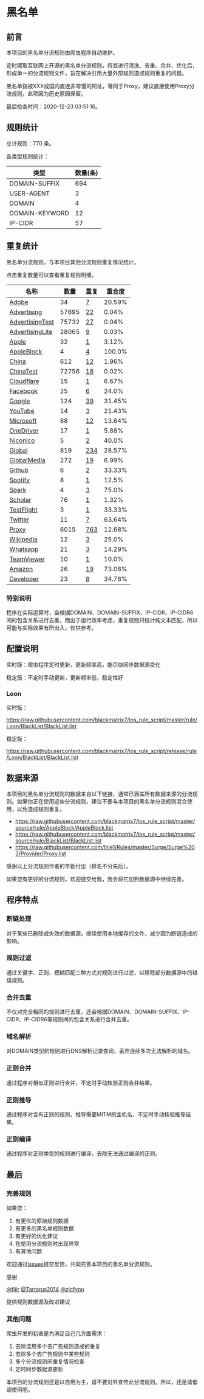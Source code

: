 # 黑名单

## 前言

本项目的黑名单分流规则由爬虫程序自动维护。

定时爬取互联网上开源的黑名单分流规则，将其进行清洗、去重、合并、优化后，形成单一的分流规则文件，旨在解决引用大量外部规则造成规则重复的问题。

黑名单指被XXX或国内直连非常慢的网址，等同于Proxy，建议直接使用Proxy分流规则，此项因为历史原因保留。



最后检查时间：2020-12-23 03:51:16。

## 规则统计

总计规则：770 条。

各类型规则统计：

| 类型 | 数量(条) |
| ---- | ---- |
| DOMAIN-SUFFIX | 694 |
| USER-AGENT | 3 |
| DOMAIN | 4 |
| DOMAIN-KEYWORD | 12 |
| IP-CIDR | 57 |
## 重复统计

黑名单分流规则，与本项目其他分流规则重复情况统计。

点击重复数量可以查看重复规则明细。

| 名称 | 数量 | 重复 | 重合度 |
| ---- | ---- | ---- | ------ |
|  [Adobe](https://github.com/blackmatrix7/ios_rule_script/tree/master/rule/Loon/Adobe)    | 34   | [7](https://raw.githubusercontent.com/blackmatrix7/ios_rule_script/master/rule/Loon/BlackList/Repeat.list)   |   20.59% |
|  [Advertising](https://github.com/blackmatrix7/ios_rule_script/tree/master/rule/Loon/Advertising)    | 57695   | [22](https://raw.githubusercontent.com/blackmatrix7/ios_rule_script/master/rule/Loon/BlackList/Repeat.list)   |   0.04% |
|  [AdvertisingTest](https://github.com/blackmatrix7/ios_rule_script/tree/master/rule/Loon/AdvertisingTest)    | 75732   | [27](https://raw.githubusercontent.com/blackmatrix7/ios_rule_script/master/rule/Loon/BlackList/Repeat.list)   |   0.04% |
|  [AdvertisingLite](https://github.com/blackmatrix7/ios_rule_script/tree/master/rule/Loon/AdvertisingLite)    | 28065   | [9](https://raw.githubusercontent.com/blackmatrix7/ios_rule_script/master/rule/Loon/BlackList/Repeat.list)   |   0.03% |
|  [Apple](https://github.com/blackmatrix7/ios_rule_script/tree/master/rule/Loon/Apple)    | 32   | [1](https://raw.githubusercontent.com/blackmatrix7/ios_rule_script/master/rule/Loon/BlackList/Repeat.list)   |   3.12% |
|  [AppleBlock](https://github.com/blackmatrix7/ios_rule_script/tree/master/rule/Loon/AppleBlock)    | 4   | [4](https://raw.githubusercontent.com/blackmatrix7/ios_rule_script/master/rule/Loon/BlackList/Repeat.list)   |   100.0% |
|  [China](https://github.com/blackmatrix7/ios_rule_script/tree/master/rule/Loon/China)    | 612   | [12](https://raw.githubusercontent.com/blackmatrix7/ios_rule_script/master/rule/Loon/BlackList/Repeat.list)   |   1.96% |
|  [ChinaTest](https://github.com/blackmatrix7/ios_rule_script/tree/master/rule/Loon/ChinaTest)    | 72756   | [18](https://raw.githubusercontent.com/blackmatrix7/ios_rule_script/master/rule/Loon/BlackList/Repeat.list)   |   0.02% |
|  [Cloudflare](https://github.com/blackmatrix7/ios_rule_script/tree/master/rule/Loon/Cloudflare)    | 15   | [1](https://raw.githubusercontent.com/blackmatrix7/ios_rule_script/master/rule/Loon/BlackList/Repeat.list)   |   6.67% |
|  [Facebook](https://github.com/blackmatrix7/ios_rule_script/tree/master/rule/Loon/Facebook)    | 25   | [6](https://raw.githubusercontent.com/blackmatrix7/ios_rule_script/master/rule/Loon/BlackList/Repeat.list)   |   24.0% |
|  [Google](https://github.com/blackmatrix7/ios_rule_script/tree/master/rule/Loon/Google)    | 124   | [39](https://raw.githubusercontent.com/blackmatrix7/ios_rule_script/master/rule/Loon/BlackList/Repeat.list)   |   31.45% |
|  [YouTube](https://github.com/blackmatrix7/ios_rule_script/tree/master/rule/Loon/YouTube)    | 14   | [3](https://raw.githubusercontent.com/blackmatrix7/ios_rule_script/master/rule/Loon/BlackList/Repeat.list)   |   21.43% |
|  [Microsoft](https://github.com/blackmatrix7/ios_rule_script/tree/master/rule/Loon/Microsoft)    | 88   | [12](https://raw.githubusercontent.com/blackmatrix7/ios_rule_script/master/rule/Loon/BlackList/Repeat.list)   |   13.64% |
|  [OneDriver](https://github.com/blackmatrix7/ios_rule_script/tree/master/rule/Loon/OneDriver)    | 17   | [1](https://raw.githubusercontent.com/blackmatrix7/ios_rule_script/master/rule/Loon/BlackList/Repeat.list)   |   5.88% |
|  [Niconico](https://github.com/blackmatrix7/ios_rule_script/tree/master/rule/Loon/Niconico)    | 5   | [2](https://raw.githubusercontent.com/blackmatrix7/ios_rule_script/master/rule/Loon/BlackList/Repeat.list)   |   40.0% |
|  [Global](https://github.com/blackmatrix7/ios_rule_script/tree/master/rule/Loon/Global)    | 819   | [234](https://raw.githubusercontent.com/blackmatrix7/ios_rule_script/master/rule/Loon/BlackList/Repeat.list)   |   28.57% |
|  [GlobalMedia](https://github.com/blackmatrix7/ios_rule_script/tree/master/rule/Loon/GlobalMedia)    | 272   | [19](https://raw.githubusercontent.com/blackmatrix7/ios_rule_script/master/rule/Loon/BlackList/Repeat.list)   |   6.99% |
|  [Github](https://github.com/blackmatrix7/ios_rule_script/tree/master/rule/Loon/Github)    | 6   | [2](https://raw.githubusercontent.com/blackmatrix7/ios_rule_script/master/rule/Loon/BlackList/Repeat.list)   |   33.33% |
|  [Spotify](https://github.com/blackmatrix7/ios_rule_script/tree/master/rule/Loon/Spotify)    | 8   | [1](https://raw.githubusercontent.com/blackmatrix7/ios_rule_script/master/rule/Loon/BlackList/Repeat.list)   |   12.5% |
|  [Spark](https://github.com/blackmatrix7/ios_rule_script/tree/master/rule/Loon/Spark)    | 4   | [3](https://raw.githubusercontent.com/blackmatrix7/ios_rule_script/master/rule/Loon/BlackList/Repeat.list)   |   75.0% |
|  [Scholar](https://github.com/blackmatrix7/ios_rule_script/tree/master/rule/Loon/Scholar)    | 76   | [1](https://raw.githubusercontent.com/blackmatrix7/ios_rule_script/master/rule/Loon/BlackList/Repeat.list)   |   1.32% |
|  [TestFlight](https://github.com/blackmatrix7/ios_rule_script/tree/master/rule/Loon/TestFlight)    | 3   | [1](https://raw.githubusercontent.com/blackmatrix7/ios_rule_script/master/rule/Loon/BlackList/Repeat.list)   |   33.33% |
|  [Twitter](https://github.com/blackmatrix7/ios_rule_script/tree/master/rule/Loon/Twitter)    | 11   | [7](https://raw.githubusercontent.com/blackmatrix7/ios_rule_script/master/rule/Loon/BlackList/Repeat.list)   |   63.64% |
|  [Proxy](https://github.com/blackmatrix7/ios_rule_script/tree/master/rule/Loon/Proxy)    | 6015   | [763](https://raw.githubusercontent.com/blackmatrix7/ios_rule_script/master/rule/Loon/BlackList/Repeat.list)   |   12.68% |
|  [Wikipedia](https://github.com/blackmatrix7/ios_rule_script/tree/master/rule/Loon/Wikipedia)    | 12   | [3](https://raw.githubusercontent.com/blackmatrix7/ios_rule_script/master/rule/Loon/BlackList/Repeat.list)   |   25.0% |
|  [Whatsapp](https://github.com/blackmatrix7/ios_rule_script/tree/master/rule/Loon/Whatsapp)    | 21   | [3](https://raw.githubusercontent.com/blackmatrix7/ios_rule_script/master/rule/Loon/BlackList/Repeat.list)   |   14.29% |
|  [TeamViewer](https://github.com/blackmatrix7/ios_rule_script/tree/master/rule/Loon/TeamViewer)    | 10   | [1](https://raw.githubusercontent.com/blackmatrix7/ios_rule_script/master/rule/Loon/BlackList/Repeat.list)   |   10.0% |
|  [Amazon](https://github.com/blackmatrix7/ios_rule_script/tree/master/rule/Loon/Amazon)    | 26   | [19](https://raw.githubusercontent.com/blackmatrix7/ios_rule_script/master/rule/Loon/BlackList/Repeat.list)   |   73.08% |
|  [Developer](https://github.com/blackmatrix7/ios_rule_script/tree/master/rule/Loon/Developer)    | 23   | [8](https://raw.githubusercontent.com/blackmatrix7/ios_rule_script/master/rule/Loon/BlackList/Repeat.list)   |   34.78% |
### 特别说明
程序在实际运算时，会根据DOMAIN、DOMAIN-SUFFIX、IP-CIDR、IP-CIDR6间的包含关系进行去重，而出于运行效率考虑，重复规则只统计纯文本匹配，所以可能与实际效果有所出入，仅供参考。

## 配置说明

实时版：爬虫程序定时更新，更新频率高，能尽快同步数据源变化

稳定版：不定时手动更新，更新频率低，稳定性好

### Loon 
实时版：

https://raw.githubusercontent.com/blackmatrix7/ios_rule_script/master/rule/Loon/BlackList/BlackList.list

稳定版：

https://raw.githubusercontent.com/blackmatrix7/ios_rule_script/release/rule/Loon/BlackList/BlackList.list

## 数据来源

本项目的黑名单分流规则的数据来自以下链接，通常已涵盖所有数据来源的分流规则。如果你正在使用这些分流规则，建议不要与本项目的黑名单分流规则混合使用，以免造成规则重复。

- https://raw.githubusercontent.com/blackmatrix7/ios_rule_script/master/source/rule/AppleBlock/AppleBlock.list
- https://raw.githubusercontent.com/blackmatrix7/ios_rule_script/master/source/rule/BlackList/BlackList.list
- https://raw.githubusercontent.com/lhie1/Rules/master/Surge/Surge%203/Provider/Proxy.list


感谢以上分流规则作者的辛勤付出（排名不分先后）。

如果您有更好的分流规则，欢迎提交给我，我会将它加到数据源中继续完善。

## 程序特点

### 断链处理

对于某些已删除或失效的数据源，继续使用本地缓存的文件，减少因为断链造成的影响。

### 规则过滤

通过关键字、正则、模糊匹配三种方式对规则进行过滤，以移除部分数据源中的错误规则。

### 合并去重

不仅对完全相同的规则进行去重，还会根据DOMAIN、DOMAIN-SUFFIX、IP-CIDR、IP-CIDR6等规则间的包含关系进行合并去重。

### 域名解析

对DOMAIN类型的规则进行DNS解析记录查询，丢弃连续多次无法解析的域名。

### 正则合并

通过程序对相似正则进行合并，不定时手动核验正则合并结果。

### 正则推导

通过程序对含有正则的规则，推导需要MITM的主机名，不定时手动核验推导结果。

### 正则编译

通过程序对正则类型的规则进行编译，去除无法通过编译的正则。

## 最后

### 完善规则

如果您：

1. 有更优的原始规则数据
2. 有更多的黑名单规则数据
3. 有更好的优化建议
4. 在使用分流规则时出现异常
5. 有其他问题

欢迎通过[issues](https://github.com/blackmatrix7/ios_rule_script/issues/new)提交反馈，共同完善本项目的黑名单分流规则。

感谢

[@fiiir](https://github.com/fiiir) [@Tartarus2014](https://github.com/Tartarus2014) [@zjcfynn](https://github.com/zjcfynn) 

提供规则数据源及改进建议

### 其他问题

爬虫开发的初衷是为满足自己几方面需求：

1. 去除混用多个去广告规则造成的重复
2. 去除多个去广告规则中某些规则
3. 多个分流规则间重复情况检查
4. 定时同步数据源更新

本项目的分流规则还是以自用为主，请不要对外宣传此分流规则。所以，还是请低调使用吧。